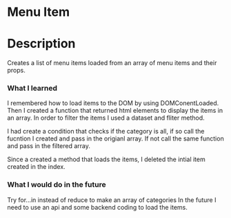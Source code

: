 # Menu Item

# Description

Creates a list of menu items loaded from an array of menu items and their props. 


### What I learned

I remembered how to load items to the DOM by using DOMConentLoaded. Then I created a function that returned html elements to display the items in an array. In order to filter the items I used a dataset and fliter method. 

I had create a condition that checks if the category is all, if so call the fucntion I created and pass in the origianl array. If not call the same function and pass in the filtered array. 

Since a created a method that loads the items, I deleted the intial item created in the index. 

### What I would do in the future
Try for...in instead of reduce to make an array of categories
In the future I need to use an api and some backend coding to load the items. 
